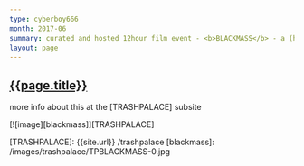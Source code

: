 ```yaml
---
type: cyberboy666
month: 2017-06
summary: curated and hosted 12hour film event - <b>BLACKMASS</b> - a (half) marathon of filth 
layout: page
---
```


## [ {{page.title}} ]({{page.url}})

more info about this at the [TRASHPALACE] subsite

[![image][blackmass]][TRASHPALACE]

[TRASHPALACE]: {{site.url}} /trashpalace
[blackmass]: /images/trashpalace/TPBLACKMASS-0.jpg
